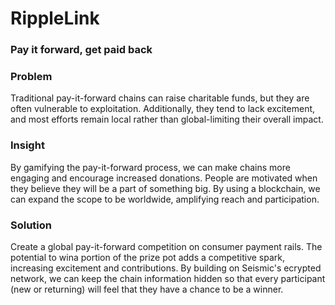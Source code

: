 # RippleLink
### Pay it forward, get paid back

### Problem
Traditional pay-it-forward chains can raise charitable funds, but they are often vulnerable to exploitation. Additionally, they tend to lack excitement, and most efforts remain local rather than global-limiting their overall impact.

### Insight
By gamifying the pay-it-forward process, we can make chains more engaging and encourage increased donations. People are motivated when they believe they will be a part of something big. By using a blockchain, we can expand the scope to be worldwide, amplifying reach and participation.


### Solution
Create a global pay-it-forward competition on consumer payment rails. The potential to wina portion of the prize pot adds a competitive spark, increasing excitement and contributions. By building on Seismic's ecrypted network, we can keep the chain information hidden so that every participant (new or returning) will feel that they have a chance to be a winner.